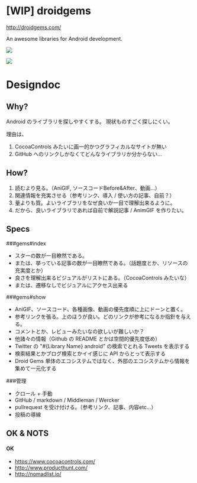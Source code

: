 [WIP] droidgems
=========

http://droidgems.com/

An awesome libraries for Android development.

![](https://dl.dropboxusercontent.com/u/7817937/_github/droidgems/SS/1407589588.png)

![](https://dl.dropboxusercontent.com/u/7817937/_github/droidgems/SS/1407589600.png)

Designdoc
===

Why?
---

Android のライブラリを探しやすくする。
現状ものすごく探しにくい。

理由は、

1. CocoaControls みたいに画一的かつグラフィカルなサイトが無い
2. GitHub へのリンクしかなくてどんなライブラリか分からない…

How?
---

1. 読むより見る。（AniGIF, ソースコードBefore&After、動画...）
2. 関連情報を充実させる（参考リンク、導入 / 使い方の記事、自前？）
3. 量よりも質。よいライブラリをなぜ良いか一目で理解出来るように。
4. だから、良いライブラリであれば自前で解説記事 / AnimGIF を作りたい。

Specs
---

###gems#index

- スターの数が一目瞭然である。
- または、挙っている記事の数が一目瞭然である。（話題度とか、リソースの充実度とか）
- 良さを理解出来るビジュアルがリストにある。（CocoaControls みたいな）
- または、遷移なしでビジュアルにアクセス出来る

###gems#show

- AniGIF、ソースコード、各種画像、動画の優先度順に上にドーンと置く。
- 参考リンクを張る。上のほうが良い。どのリンクが参考になるか指針を与える。
- コメントとか、レビューみたいなの欲しいが難しいか？
- 他諸々の情報（Github の README とかは空間的優先度低め）
- Twitter の "#{Library Name} android" の検索でとれる Tweets を表示する
- 検索結果とかブログ検索とかイイ感じに API からとって表示する
- Droid Gems 単体のエコシステムではなく、外部のエコシステムから情報を集めて一元化する

###管理

- クロール + 手動
- GitHub / markdown / Middleman / Wercker
- pullrequest を受け付ける。（参考リンク、記事、内容etc...）
- 投稿の導線

OK & NOTS
---

#### OK

- https://www.cocoacontrols.com/
- http://www.producthunt.com/
- http://nomadlist.io/
